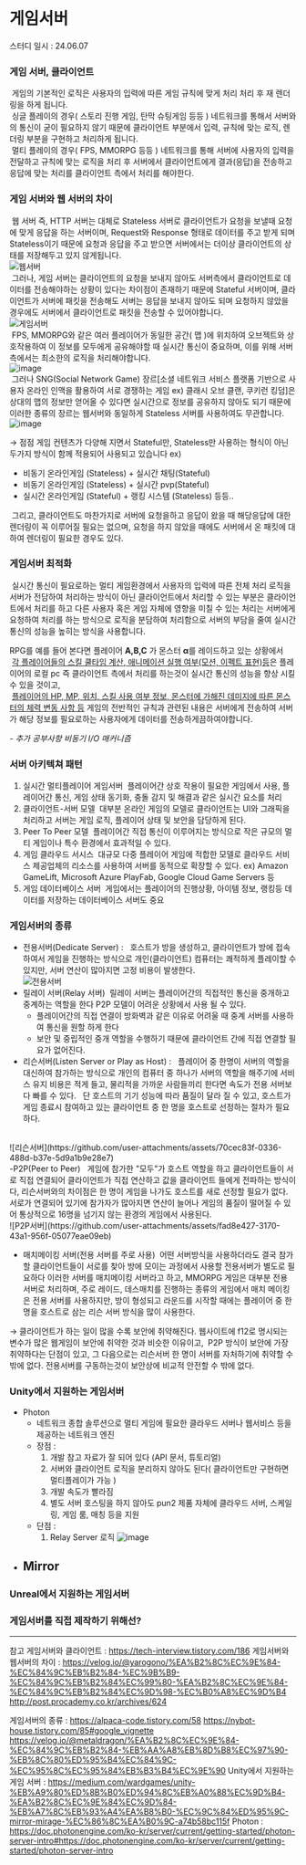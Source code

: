 # 게임서버
스터디 일시 : 24.06.07

### 게임 서버, 클라이언트
&nbsp;게임의 기본적인 로직은 사용자의 입력에 따른 게임 규칙에 맞게 처리 처리 후 재 렌더링을 하게 됩니다.<br/>
&nbsp;싱글 플레이의 경우( 스토리 진행 게임, 탄막 슈팅게임 등등 ) 네트워크를 통해서 서버와의 통신이 굳이 필요하지 않기 때문에 클라이언트 부분에서 입력, 규칙에 맞는 로직, 렌더링 부분을 구현하고 처리하게 됩니다.<br/>
&nbsp;멀티 플레이의 경우( FPS, MMORPG 등등 ) 네트워크를 통해 서버에 사용자의 입력을 전달하고 규칙에 맞는 로직을 처리 후 서버에서 클라이언트에게 결과(응답)을 전송하고 응답에 맞는 처리를 클라이언트 측에서 처리를 해야한다.

### 게임 서버와 웹 서버의 차이
&nbsp;웹 서버 즉, HTTP 서버는 대체로 Stateless 서버로 클라이언트가 요청을 보낼때 요청에 맞게 응답을 하는 서버이며, Request와 Response 형태로 데이터를 주고 받게 되며 Stateless이기 때문에 요청과 응답을 주고 받으면 서버에서는 더이상 클라이언트의 상태를 저장해두고 있지 않게됩니다.<br/>
![웹서버](https://github.com/user-attachments/assets/780d7ce8-dc9b-489a-b42e-2655a6effcf0)<br/>
&nbsp;그러나, 게임 서버는 클라이언트의 요청을 보내지 않아도 서버측에서 클라이언트로 데이터를 전송해야하는 상황이 있다는 차이점이 존재하기 때문에 Stateful 서버이며, 클라이언트가 서버에 패킷을 전송해도 서버는 응답을 보내지 않아도 되며 요청하지 않았을 경우에도 서버에서 클라이언트로 패킷을 전송할 수 있어야합니다.<br/>
![게임서버](https://github.com/user-attachments/assets/fc335283-fd87-4f3f-b236-63dfe70ce954)<br/>
&nbsp;FPS, MMORPG와 같은 여러 플레이어가 동일한 공간( 맵 )에 위치하여 오브젝트와 상호작용하여 이 정보를 모두에게 공유해야할 때 실시간 통신이 중요하며, 이를 위해 서버 측에서는 최소한의 로직을 처리해야합니다.<br/>
![image](https://github.com/user-attachments/assets/eb067a39-4f17-475a-9f0d-ca0c5622554d)<br/>
&nbsp;그러나 SNG(Social Network Game) 장르[소셜 네트워크 서비스 플랫폼 기반으로 사용자 온라인 인맥을 활용하여 서로 경쟁하는 게임 ex) 클래시 오브 클랜, 쿠키런 킹덤]은 상대의 맵의 정보만 얻어올 수 있다면 실시간으로 정보를 공유하지 않아도 되기 때문에 이러한 종류의 장르는 웹서버와 동일하게 Stateless 서버를 사용하여도 무관합니다.<br/>
![image](https://github.com/user-attachments/assets/7543b759-603f-42e4-a7bb-4a144dc64260)<br/>

&rarr; 점점 게임 컨텐츠가 다양해 지면서 Stateful만, Stateless만 사용하는 형식이 아닌 두가지 방식이 함께 적용되어 사용되고 있습니다
ex) 
- 비동기 온라인게임 (Stateless) + 실시간 채팅(Stateful)
- 비동기 온라인게임 (Stateless) + 실시간 pvp(Stateful)
- 실시간 온라인게임 (Stateful) + 랭킹 시스템 (Stateless)
등등..

&nbsp;그리고, 클라이언트도 마찬가지로 서버에 요청을하고 응답이 왔을 때 해당응답에 대한 렌더링이 꼭 이루어질 필요는 없으며, 요청을 하지 않았을 때에도 서버에서 온 패킷에 대하여 렌더링이 필요한 경우도 있다.

### 게임서버 최적화
&nbsp;실시간 통신이 필요로하는 멀티 게임환경에서 사용자의 입력에 따른 전체 처리 로직을 서버가 전담하여 처리하는 방식이 아닌 클라이언트에서 처리할 수 있는 부분은 클라이언트에서 처리를 하고 다른 사용자 혹은 게임 자체에 영향을 미칠 수 있는 처리는 서버에게 요청하여 처리를 하는 방식으로 로직을 분담하여 처리함으로 서버의 부담을 줄여 실시간 통신의 성능을 높히는 방식을 사용합니다.

RPG를 예를 들어 본다면 플레이어 **A,B,C** 가 몬스터 **α**를 레이드하고 있는 상황에서<br/> 
&nbsp;<U>각 플레이어들의 스킬 쿨타임 계산, 애니메이션 실행 여부(모션, 이펙트 표현)등</U>은 플레이어의 로컬 pc 즉 클라이언트 측에서 처리를 하는것이 실시간 통신의 성능을 향상 시킬 수 있을 것이고,<br/>
&nbsp;<U>플레이어의 HP, MP, 위치, 스킬 사용 여부 정보, 몬스터에 가해진 데미지에 따른 몬스터의 체력 변동 사항 등</U> 게임의 전반적인 규칙과 관련된 내용은 서버에게 전송하여 서버가 해당 정보를 필요로하는 사용자에게 데이터를 전송하게끔하여야합니다.

*- 추가 공부사항 비동기 I/O 매커니즘*


### 서버 아키텍쳐 패턴
1. 실시간 멀티플레이어 게임서버
    &nbsp;플레이어간 상호 작용이 필요한 게임에서 사용, 플레이어간 통신, 게임 상태 동기화, 충돌 감지 및 해결과 같은 실시간 요소를 처리
2. 클라이언트-서버 모델
    &nbsp;대부분 온라인 게임의 모델로 클라이언트는 UI와 그래픽을 처리하고 서버는 게임 로직, 플레이어 상태 및 보안을 담당하게 된다.
3. Peer To Peer 모델
    &nbsp;플레이어간 직접 통신이 이루어지는 방식으로 작은 규모의 멀티 게임이나 특수 환경에서 효과적일 수 있다.
4. 게임 클라우드 서시스
    &nbsp;대규모 다중 플레이어 게임에 적합한 모델로 클라우드 서비스 제공업체의 리소스를 사용하여 서버를 동적으로 확장할 수 있다.
    ex) Amazon GameLift, Microsoft Azure PlayFab, Google Cloud Game Servers 등
5. 게임 데이터베이스 서버
    &nbsp;게임에서는 플레이어의 진행상황, 아이템 정보, 랭킹등 데이터를 저장하는 데이터베이스 서버도 중요

### 게임서버의 종류
- 전용서버(Dedicate Server) :
&nbsp; 호스트가 방을 생성하고, 클라이언트가 방에 접속하여서 게임을 진행하는 방식으로 개인(클라이언트) 컴퓨터는 쾌적하게 플레이할 수 있지만, 서버 연산이 많아지면 고정 비용이 발생한다.<br/>
![전용서버](https://github.com/user-attachments/assets/a1f9dfce-dce3-4a97-b36b-4486ca9a2e05)<br/>
- 릴레이 서버(Relay 서버)
&nbsp;릴레이 서버는 플레이어간의 직접적인 통신을 중개하고 중계하는 역할을 한다 P2P 모델이 어려운 상황에서 사용 될 수 있다.
    - 플레이어간의 직접 연결이 방화벽과 같은 이유로 어려울 때 중계 서버를 사용하여 통신을 원할 하게 한다
    - 보안 및 중립적인 중개 역할을 수행하기 때문에 클라이언트 간에 직접 연결할 필요가 없어진다.
- 리슨서버(Listen Server or Play as Host) :
&nbsp; 플레이어 중 한명이 서버의 역할을 대신하여 참가하는 방식으로 개인의 컴퓨터 중 하나가 서버의 역할을 해주기에 서비스 유지 비용은 적게 들고, 물리적을 가까운 사람들끼리 한다면 속도가 전용 서버보다 빠를 수 있다.
&nbsp; 단 호스트의 기기 성능에 따라 품질이 달라 질 수 있고, 호스트가 게임 종료시 참여하고 있는 클라이언트 중 한 명을 호스트로 선정하는 절차가 필요하다.
<br/>
![리슨서버](https://github.com/user-attachments/assets/70cec83f-0336-488d-b37e-5d9a1b9e28e7)<br/>
-P2P(Peer to Peer)
&nbsp; 게임에 참가한 "모두"가 호스트 역할을 하고 클라이언트들이 서로 직접 연결되어 클라이언트가 직접 연산하고 값을 클라이언트 들에게 전파하는 방식이다, 리슨서버와의 차이점은 한 명이 게임을 나가도 호스트를 새로 선정할 필요가 없다.
&nbsp; 서로가 연결되어 있기에 참가자가 많아지면 연산이 늘어나 게임의 품질이 떨어질 수 있어 통상적으로 16명을 넘기지 않는 환경의 게임에서 사용된다.<br/>
![P2P서버](https://github.com/user-attachments/assets/fad8e427-3170-43a1-956f-05077eae09eb)
</br>


- 매치메이킹 서버(전용 서버를 주로 사용)
&nbsp;어떤 서버방식을 사용하더라도 결국 참가할 클라이언트들이 서로를 찾아 방에 모이는 과정에서 사용할 전용서버가 별도로 필요하다 이러한 서버를 매치메이킹 서버라고 하고, MMORPG 게임은 대부분 전용 서버로 처리하며, 주로 레이드, 데스매치를 진행하는 종류의 게임에서 매치 메이킹은 전용 서버를 사용하지만, 방이 형성되고 라운드를 시작할 때에는 플레이어 중 한명을 호스트로 삼는 리슨 서버 방식을 많이 사용한다.

&rarr; 클라이언트가 하는 일이 많을 수록 보안에 취약해진다. 웹사이트에 f12로 명시되는 변수가 많은 웹게임이 보안에 취약한 것과 비슷한 이유이고, 
&nbsp;P2P 방식이 보안에 가장 취약하다는 단점이 있고, 그 다음으로는 리슨서버 한 명이 서버를 자처하기에 취약할 수 밖에 없다. 전용서버를 구동하는것이 보안상에 비교적 안전할 수 밖에 없다.

### Unity에서 지원하는 게임서버
- Photon
    - 네트워크 종합 솔루션으로 멀티 게임에 필요한 클라우드 서버나 웹서비스 등을 제공하는 네트워크 엔진<br/>
    - 장점 :
        1. 개발 참고 자료가 잘 되어 있다 (API 문서, 튜토리얼)
        2. 서버와 클라이언트 로직을 분리하지 않아도 된다( 클라이언트만 구현하면 멀티플레이가 가능 )
        3. 개발 속도가 빨라짐
        4. 별도 서버 호스팅을 하지 않아도 pun2 제품 자체에 클라우드 서버, 스케일링, 게임 룸, 매칭 등을 지원
    - 단점 :
        1. Relay Server 로직
 ![image](https://github.com/user-attachments/assets/0cad2d8a-396f-4340-8225-188d165fbfc8)
- Mirror
    - 
### Unreal에서 지원하는 게임서버
### 게임서버를 직접 제작하기 위해선?

---
참고
게임서버와 클라이언트 :
https://tech-interview.tistory.com/186
게임서버와 웹서버의 차이 :
https://velog.io/@yarogono/%EA%B2%8C%EC%9E%84-%EC%84%9C%EB%B2%84-%EC%9B%B9-%EC%84%9C%EB%B2%84%EC%99%80-%EA%B2%8C%EC%9E%84-%EC%84%9C%EB%B2%84%EC%9D%98-%EC%B0%A8%EC%9D%B4
http://post.procademy.co.kr/archives/624

게임서버의 종류 : 
https://alpaca-code.tistory.com/58
https://nybot-house.tistory.com/85#google_vignette
https://velog.io/@metaldragon/%EA%B2%8C%EC%9E%84-%EC%84%9C%EB%B2%84-%EB%AA%A8%EB%8D%B8%EC%97%90-%EB%8C%80%ED%95%B4%EC%84%9C-%EC%95%8C%EC%95%84%EB%B3%B4%EC%9E%90
Unity에서 지원하는 게임 서버 :
https://medium.com/wardgames/unity-%EB%A9%80%ED%8B%B0%ED%94%8C%EB%A0%88%EC%9D%B4-%EA%B2%8C%EC%9E%84%EC%9D%84-%EB%A7%8C%EB%93%A4%EA%B8%B0-%EC%9C%84%ED%95%9C-mirror-mirage-%EC%86%8C%EA%B0%9C-a74b58bc115f
Photon :
https://doc.photonengine.com/ko-kr/server/current/getting-started/photon-server-intro#https://doc.photonengine.com/ko-kr/server/current/getting-started/photon-server-intro
